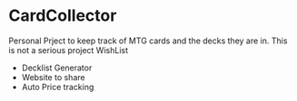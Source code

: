 # CardCollector
Personal Prject to keep track of MTG cards and the decks they are in. This is not a serious project
WishList
- Decklist Generator
- Website to share
- Auto Price tracking

